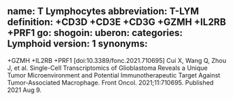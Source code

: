 name: T Lymphocytes
abbreviation: T-LYM
definition: +CD3D +CD3E +CD3G +GZMH +IL2RB +PRF1
go: 
shogoin: 
uberon: 
categories: Lymphoid
version: 1 
synonyms:
---

+GZMH +IL2RB +PRF1
[doi:10.3389/fonc.2021.710695] Cui X, Wang Q, Zhou J, et al. Single-Cell Transcriptomics of Glioblastoma Reveals a Unique Tumor Microenvironment and Potential Immunotherapeutic Target Against Tumor-Associated Macrophage. Front Oncol. 2021;11:710695. Published 2021 Aug 9. 
